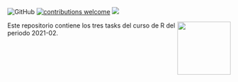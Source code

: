![GitHub](https://img.shields.io/github/license/taller-R/task_r_202102) [![contributions welcome](https://img.shields.io/badge/contributions-welcome-brightgreen.svg?style=flat)](https://github.com/taller-R/task_r_202102/issues) ![](https://img.shields.io/github/followers/taller-R?style=social)

<img src="https://avatars0.githubusercontent.com/u/69440432?s=400&u=96b3e58c713578b563d5c3d3c259f34965ac8e33&v=4" align="right" width=120 height=120 alt="" />

Este repositorio contiene los tres tasks del curso de R del periodo 2021-02.